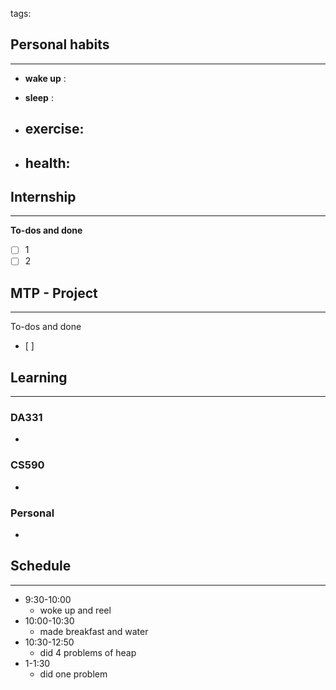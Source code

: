 tags: 
## Personal habits
--- 

- **wake up** :

- **sleep** :

-  **exercise**:
	- 

-  **health**: 
	- 



## Internship 
---
**To-dos and done**
- [ ] 1
- [ ] 2

## MTP - Project
--- 
To-dos and done
- [ ] 



## Learning
---
### DA331
- 

### CS590
- 

### Personal
- 

## Schedule
---
- 9:30-10:00
	- woke up and reel
- 10:00-10:30 
	- made breakfast and water 
- 10:30-12:50
	- did 4 problems of heap
- 1-1:30
	- did one problem